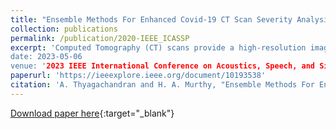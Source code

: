 ```yaml
---
title: "Ensemble Methods For Enhanced Covid-19 CT Scan Severity Analysis"
collection: publications
permalink: /publication/2020-IEEE_ICASSP
excerpt: 'Computed Tomography (CT) scans provide a high-resolution image of the lungs, allowing clinicians to identify the severity of infections in COVID-19 patients. This paper presents a domain knowledge-based pipeline for extracting infection regions from COVID-19 patients using a combination of image-processing algorithms and a pre-trained UNET model. Then, an infection rate-based feature vector is generated for each CT scan. The infection severity is then classified into four categories using an ensemble of three machine-learning models: Random Forest, Support Vector Machines, and Extremely Randomized Trees. The proposed system is evaluated on the validation and test datasets with a macro F1 score of 58% and 46.31%, respectively. Our proposed model has achieved 3rd place in the severity detection challenge as part of the IEEE ICASSP 2023: AI-enabled Medical Image Analysis Workshop and COVID-19 Diagnosis Competition (AI-MIACOV19D).
date: 2023-05-06
venue: '2023 IEEE International Conference on Acoustics, Speech, and Signal Processing Workshops (ICASSPW)'
paperurl: 'https://ieeexplore.ieee.org/document/10193538'
citation: 'A. Thyagachandran and H. A. Murthy, "Ensemble Methods For Enhanced Covid-19 CT Scan Severity Analysis," 2023 IEEE International Conference on Acoustics, Speech, and Signal Processing Workshops (ICASSPW), Rhodes Island, Greece, 2023, pp. 1-5, doi: 10.1109/ICASSPW59220.2023.10193538'
---
```


[Download paper here](http://aanandt.github.io/files/Ensemble_Methods_For_Enhanced_Covid-19_CT_Scan_Severity_Analysis.pdf){:target="_blank"}